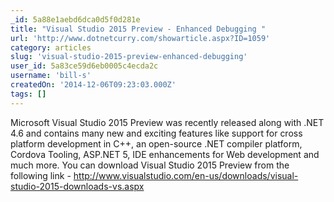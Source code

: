 ```yaml
---
_id: 5a88e1aebd6dca0d5f0d281e
title: "Visual Studio 2015 Preview - Enhanced Debugging "
url: 'http://www.dotnetcurry.com/showarticle.aspx?ID=1059'
category: articles
slug: 'visual-studio-2015-preview-enhanced-debugging'
user_id: 5a83ce59d6eb0005c4ecda2c
username: 'bill-s'
createdOn: '2014-12-06T09:23:03.000Z'
tags: []
---
```


Microsoft Visual Studio 2015 Preview was recently released along with .NET 4.6 and contains many new and exciting features like support for cross platform development in C++, an open-source .NET compiler platform, Cordova Tooling, ASP.NET 5, IDE enhancements for Web development and much more. You can download Visual Studio 2015 Preview from the following link - <a title="VS 2015 Preview" href="http://www.visualstudio.com/en-us/downloads/visual-studio-2015-downloads-vs.aspx" target="_blank" rel="nofollow">http://www.visualstudio.com/en-us/downloads/visual-studio-2015-downloads-vs.aspx</a>
